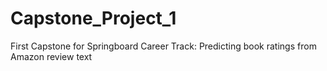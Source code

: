 # Capstone_Project_1
First Capstone for Springboard Career Track: Predicting book ratings from Amazon review text
